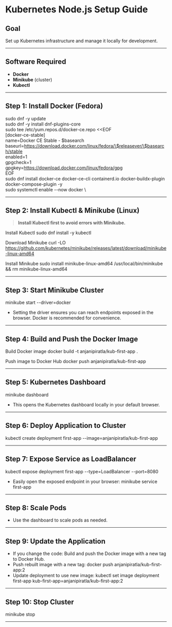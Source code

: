 # Kubernetes Node.js Setup Guide

## Goal

Set up Kubernetes infrastructure and manage it locally for development.

---

## Software Required

- **Docker**
- **Minikube** (cluster)
- **Kubectl**

---

## Step 1: Install Docker (Fedora)

sudo dnf -y update \
sudo dnf -y install dnf-plugins-core \
sudo tee /etc/yum.repos.d/docker-ce.repo <<EOF \
[docker-ce-stable] \
name=Docker CE Stable - $basearch \
baseurl=https://download.docker.com/linux/fedora/\$releasever/\$basearch/stable \
enabled=1 \
gpgcheck=1 \
gpgkey=https://download.docker.com/linux/fedora/gpg \
EOF \
sudo dnf install docker-ce docker-ce-cli containerd.io docker-buildx-plugin docker-compose-plugin -y \
sudo systemctl enable --now docker \


---

## Step 2: Install Kubectl & Minikube (Linux)

> **Install Kubectl first to avoid errors with Minikube.**

Install Kubectl
sudo dnf install -y kubectl

Download Minikube
curl -LO https://github.com/kubernetes/minikube/releases/latest/download/minikube-linux-amd64

Install Minikube
sudo install minikube-linux-amd64 /usr/local/bin/minikube && rm minikube-linux-amd64

---

## Step 3: Start Minikube Cluster

minikube start --driver=docker

- Setting the driver ensures you can reach endpoints exposed in the browser. Docker is recommended for convenience.

---

## Step 4: Build and Push the Docker Image

Build Docker image
docker build -t anjanipiratla/kub-first-app .

Push image to Docker Hub
docker push anjanipiratla/kub-first-app

---

## Step 5: Kubernetes Dashboard

minikube dashboard

- This opens the Kubernetes dashboard locally in your default browser.

---

## Step 6: Deploy Application to Cluster

kubectl create deployment first-app --image=anjanipiratla/kub-first-app

---

## Step 7: Expose Service as LoadBalancer

kubectl expose deployment first-app --type=LoadBalancer --port=8080

- Easily open the exposed endpoint in your browser: minikube service first-app


---

## Step 8: Scale Pods

- Use the dashboard to scale pods as needed.

---

## Step 9: Update the Application

- If you change the code: Build and push the Docker image with a new tag to Docker Hub.  
- Push rebuilt image with a new tag: docker push anjanipiratla/kub-first-app:2
- Update deployment to use new image: kubectl set image deployment first-app kub-first-app=anjanipiratla/kub-first-app:2

---

## Step 10: Stop Cluster

minikube stop

---




